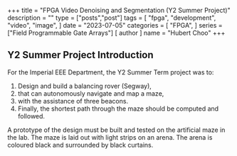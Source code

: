 +++
title = "FPGA Video Denoising and Segmentation (Y2 Summer Project)"
description = ""
type = ["posts","post"]
tags = [
    "fpga",
    "development",
    "video",
    "image",
]
date = "2023-07-05"
categories = [
    "FPGA",
]
series = ["Field Programmable Gate Arrays"]
[ author ]
  name = "Hubert Choo"
+++

## Y2 Summer Project Introduction

For the Imperial EEE Department, the Y2 Summer Term project was to: 
1. Design and build a balancing rover (Segway),
2. that can autonomously navigate and map a maze,
3. with the assistance of three beacons.
4. Finally, the shortest path through the maze should be computed and followed.

A prototype of the design must be built and tested on the artificial maze in the lab. The maze is laid out with light strips on an arena. The arena is coloured black and surrounded by black curtains.


